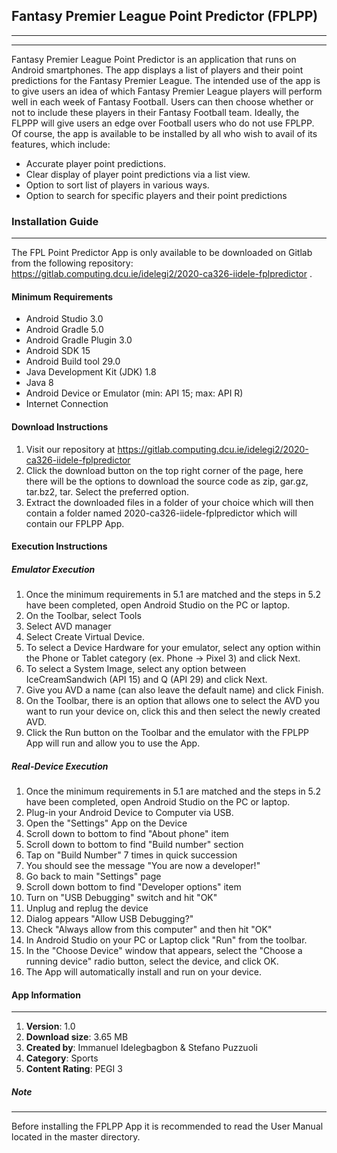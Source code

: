 ## Fantasy Premier League Point Predictor (FPLPP)
------------------------------------------------
------------------------------------------------
Fantasy Premier League Point Predictor is an application that runs on Android smartphones. The app displays a list of players and their point predictions for the Fantasy Premier League. The intended use of the app is to give users an idea of which Fantasy Premier League players will perform well in each week of Fantasy Football. Users can then choose whether or not to include these players in their Fantasy Football team. Ideally, the FLPPP will give users an edge over Football users who do not use FPLPP. Of course, the app is available to be installed by all who wish to avail of its features, which include:
* Accurate player point predictions.
* Clear display of player point predictions via a list view.
* Option to sort list of players in various ways.
* Option to search for specific players and their point predictions  
  

### Installation Guide
------------------------------------------------
The FPL Point Predictor App is only available to be downloaded on Gitlab from the following repository: https://gitlab.computing.dcu.ie/idelegi2/2020-ca326-iidele-fplpredictor .
#### Minimum Requirements  
  - Android Studio 3.0
  - Android Gradle 5.0
  - Android Gradle Plugin 3.0
  - Android SDK 15
  - Android Build tool 29.0
  - Java Development Kit (JDK) 1.8
  - Java 8
  - Android Device or Emulator (min: API 15; max: API R)
  - Internet Connection

#### Download Instructions  
1. Visit our repository at https://gitlab.computing.dcu.ie/idelegi2/2020-ca326-iidele-fplpredictor 
2. Click the download button on the top right corner of the page, here there will be the options to download the source code as zip, gar.gz, tar.bz2, tar. Select the preferred option.
3. Extract the downloaded files in a folder of your choice which will then contain a folder named 2020-ca326-iidele-fplpredictor which will contain our FPLPP App.

#### Execution Instructions  
##### Emulator Execution  
1. Once the minimum requirements in 5.1 are matched and the steps in 5.2 have been completed, open Android Studio on the PC or laptop.
2. On the Toolbar, select Tools
3. Select AVD manager
4. Select Create Virtual Device.
5. To select a Device Hardware for your emulator, select any option within the Phone or Tablet category  (ex. Phone -> Pixel 3) and click Next.
6. To select a System Image, select any option between IceCreamSandwich (API 15) and Q (API 29) and click Next.
7. Give you AVD a name (can also leave the default name) and click Finish.
8. On the Toolbar, there is an option that allows one to select the AVD you want to run your device on, click this and then select the newly created AVD.
9. Click the Run button on the Toolbar and the emulator with the FPLPP App will run and allow you to use the App.  

##### Real-Device Execution
1. Once the minimum requirements in 5.1 are matched and the steps in 5.2 have been completed, open Android Studio on the PC or laptop.
2. Plug-in your Android Device to Computer via USB.
3. Open the "Settings" App on the Device
4. Scroll down to bottom to find "About phone" item
5. Scroll down to bottom to find "Build number" section
6. Tap on "Build Number" 7 times in quick succession
7. You should see the message "You are now a developer!"
8. Go back to main "Settings" page
9. Scroll down bottom to find "Developer options" item
10. Turn on "USB Debugging" switch and hit "OK"
11. Unplug and replug the device
12. Dialog appears "Allow USB Debugging?"
13. Check "Always allow from this computer" and then hit "OK"
14. In Android Studio on your PC or Laptop click "Run" from the toolbar.
15. In the "Choose Device" window that appears, select the "Choose a running device" radio button, select the device, and click OK.
16. The App will automatically install and run on your device.  

#### App Information
------------------------------------------------
1. **Version**: 1.0
2. **Download size**: 3.65 MB
3. **Created by**: Immanuel Idelegbagbon & Stefano Puzzuoli
4. **Category**: Sports
5. **Content Rating**: PEGI 3  

##### Note
------------------------------------------------
Before installing the FPLPP App it is recommended to read the User Manual located in the master directory. 
